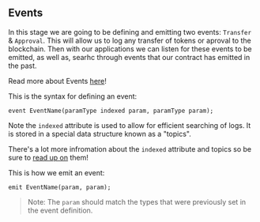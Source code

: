 ## Events
In this stage we are going to be defining and emitting two events: `Transfer` & `Approval`. This will allow us to log any transfer of tokens or aproval to the blockchain. Then with our applications we can listen for these events to be emitted, as well as, searhc through events that our contract has emitted in the past.

Read more about Events [here](https://solidity.readthedocs.io/en/latest/contracts.html?highlight=view#events)!

This is the syntax for defining an event:
```
event EventName(paramType indexed param, paramType param);
```

Note the `indexed` attribute is used to allow for efficient searching of logs. It is stored in a special data structure known as a "topics".

There's a lot more infromation about the `indexed` attribute and topics so be sure to [read up on](https://solidity.readthedocs.io/en/latest/contracts.html?highlight=view#events) them!


This is how we emit an event:
```
emit EventName(param, param);
```

> Note: The `param` should match the types that were previously set in the event definition.